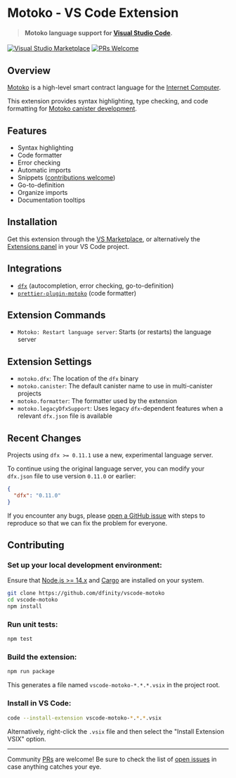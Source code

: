 # Motoko - VS Code Extension

> #### Motoko language support for [Visual Studio Code](https://code.visualstudio.com/).

[![Visual Studio Marketplace](https://img.shields.io/visual-studio-marketplace/v/dfinity-foundation.vscode-motoko?color=brightgreen&logo=visual-studio-code)](https://marketplace.visualstudio.com/items?itemName=dfinity-foundation.vscode-motoko)
[![PRs Welcome](https://img.shields.io/badge/PRs-welcome-brightgreen.svg)](https://github.com/dfinity/prettier-plugin-motoko/issues)

## Overview

[Motoko](https://github.com/dfinity/motoko) is a high-level smart contract language for the [Internet Computer](https://internetcomputer.org/).

This extension provides syntax highlighting, type checking, and code formatting for [Motoko canister development](https://internetcomputer.org/docs/current/developer-docs/build/cdks/motoko-dfinity/motoko/). 

## Features

- Syntax highlighting
- Code formatter
- Error checking
- Automatic imports
- Snippets ([contributions welcome](https://github.com/dfinity/node-motoko/blob/main/contrib/snippets.json))
- Go-to-definition
- Organize imports
- Documentation tooltips

## Installation

Get this extension through the [VS Marketplace](https://marketplace.visualstudio.com/items?itemName=dfinity-foundation.vscode-motoko), or alternatively the [Extensions panel](https://code.visualstudio.com/docs/editor/extension-marketplace) in your VS Code project.

## Integrations

- [`dfx`](https://internetcomputer.org/docs/current/developer-docs/build/install-upgrade-remove/) (autocompletion, error checking, go-to-definition)
- [`prettier-plugin-motoko`](https://npmjs.com/package/prettier-plugin-motoko) (code formatter)

## Extension Commands

- `Motoko: Restart language server`: Starts (or restarts) the language server

## Extension Settings

- `motoko.dfx`: The location of the `dfx` binary
- `motoko.canister`: The default canister name to use in multi-canister projects
- `motoko.formatter`: The formatter used by the extension
- `motoko.legacyDfxSupport`: Uses legacy `dfx`-dependent features when a relevant `dfx.json` file is available

## Recent Changes

Projects using `dfx >= 0.11.1` use a new, experimental language server.

To continue using the original language server, you can modify your `dfx.json` file to use version `0.11.0` or earlier:

```json
{
  "dfx": "0.11.0"
}
```

If you encounter any bugs, please [open a GitHub issue](https://github.com/dfinity/vscode-motoko/issues) with steps to reproduce so that we can fix the problem for everyone. 

## Contributing

### Set up your local development environment:

Ensure that [Node.js >= 14.x](https://nodejs.org/en/) and [Cargo](https://doc.rust-lang.org/cargo/getting-started/installation.html) are installed on your system.

```bash
git clone https://github.com/dfinity/vscode-motoko
cd vscode-motoko
npm install
```

### Run unit tests:

```bash
npm test
```

### Build the extension:

```bash
npm run package
```

This generates a file named `vscode-motoko-*.*.*.vsix` in the project root.

### Install in VS Code:

```bash
code --install-extension vscode-motoko-*.*.*.vsix
```

Alternatively, right-click the `.vsix` file and then select the "Install Extension VSIX" option.

---

Community [PRs](https://github.com/dfinity/vscode-motoko/pulls) are welcome! Be sure to check the list of [open issues](https://github.com/dfinity/vscode-motoko/issues) in case anything catches your eye.
